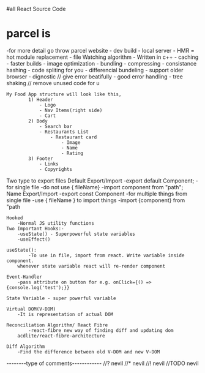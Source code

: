 #all React Source Code

# parcel is 

  -for more detail go throw parcel website 
    - dev build 
    - local server
    - HMR  = hot module replacement
    - file Watching algorithm - Written in c++
    - caching - faster builds
    - image optimization 
    - bundling
    - compressing
    - consistance hashing
    - code spliting for you 
    - differencial bundeling - support older browser
    - dignostic  // give error beatifully
    - good error handling 
    - tree shaking      // remove unused code for u

    My Food App structure will look like this, 
            1) Header
                - Logo
                - Nav Items(right side)
                - Cart
            2) Body
                - Search bar
                - Restaurants List
                    - Restaurant card
                        - Image
                        - Name
                        - Rating
            3) Footer
                - Links
                - Copyrights
       
Two type to export files
    Default Export/Import
        -export default Component;
        -for single file
        -do not use { fileName}
        -import component from "path";
    Name Export/Import
        -export const Component
        -for multiple things from single file
        -use { fileName } to import things
        -import {component} from "path


    Hooked
        -Normal JS utility functions
    Two Important Hooks:-
        -useState() - Superpowerful state variables
        -useEffect()

    useState():
            -To use in file, import from react. Write variable inside component.
        whenever state variable react will re-render component

    Event-Handler
        -pass attribute on button for e.g. onClick={() => {console.log('test');}}

    State Variable - super powerful variable

    Virtual DOM(V-DOM)
        -It is representation of actual DOM

    Reconciliation Algorithm/ React Fibre
            -react-fibre new way of finding diff and updating dom
        acdlite/react-fibre-architecture

    Diff Algorithm
        -Find the difference between old V-DOM and new V-DOM

--------type of comments------------
//? nevil 
//* nevil 
//! nevil 
//TODO nevil